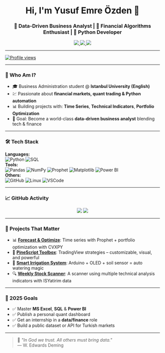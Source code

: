<h1 align="center">Hi, I'm Yusuf Emre Özden 👋</h1>
<h3 align="center">🚀 Data-Driven Business Analyst | 🧠 Financial Algorithms Enthusiast | 🐍 Python Developer</h3>

<p align="center">
  <a href="https://linkedin.com/in/yusufemreozden" target="_blank">
    <img src="https://img.shields.io/badge/LinkedIn-0077B5?style=flat&logo=linkedin&logoColor=white" />
  </a>
  <a href="mailto:info@yusufemreozden.com" target="_blank">
    <img src="https://img.shields.io/badge/Email-info@yusufemreozden.com-D14836?style=flat&logo=gmail&logoColor=white" />
  </a>
  <a href="https://twitter.com/yusufemreozden" target="_blank">
    <img src="https://img.shields.io/badge/Twitter-1DA1F2?style=flat&logo=twitter&logoColor=white" />
  </a>
</p>

---
[![Profile views](https://camo.githubusercontent.com/7a69c1a37a6180e43361ed04d371e4f96de15c9fb807f24fb7c7878d812444ae/68747470733a2f2f6b6f6d617265762e636f6d2f67687076632f3f757365726e616d653d626567646562656b6972266c6162656c6c3d50726f66696c65253230766965777326636f6c6f723d306537356236267374796c653d666c6174)](https://camo.githubusercontent.com/7a69c1a37a6180e43361ed04d371e4f96de15c9fb807f24fb7c7878d812444ae/68747470733a2f2f6b6f6d617265762e636f6d2f67687076632f3f757365726e616d653d626567646562656b6972266c6162656c6c3d50726f66696c65253230766965777326636f6c6f723d306537356236267374796c653d666c6174)

---
### 🧭 Who Am I?

- 🎓 Business Administration student @ **Istanbul University (English)**
- 💹 Passionate about **financial markets, quant trading & Python automation**
- 📊 Building projects with: **Time Series**, **Technical Indicators**, **Portfolio Optimization**
- 🎯 Goal: Become a world-class **data-driven business analyst** blending tech & finance

---

### 🛠️ Tech Stack

**Languages:**  
![Python](https://img.shields.io/badge/-Python-3776AB?style=flat&logo=python&logoColor=white) 
![SQL](https://img.shields.io/badge/-SQL-4479A1?style=flat&logo=mysql&logoColor=white)  
**Tools:**  
![Pandas](https://img.shields.io/badge/-Pandas-150458?style=flat&logo=pandas&logoColor=white)
![NumPy](https://img.shields.io/badge/-NumPy-013243?style=flat&logo=numpy&logoColor=white)
![Prophet](https://img.shields.io/badge/-Prophet-212121?style=flat)
![Matplotlib](https://img.shields.io/badge/-Matplotlib-008080?style=flat)
![Power BI](https://img.shields.io/badge/-PowerBI-F2C811?style=flat&logo=powerbi&logoColor=black)  
**Others:**  
![GitHub](https://img.shields.io/badge/-GitHub-181717?style=flat&logo=github&logoColor=white)
![Linux](https://img.shields.io/badge/-Linux-FCC624?style=flat&logo=linux&logoColor=black)
![VSCode](https://img.shields.io/badge/-VSCode-007ACC?style=flat&logo=visual-studio-code&logoColor=white)

---

### 📈 GitHub Activity

<p align="center">
  <img src="https://github-readme-stats.vercel.app/api?username=yusufemreozden&show_icons=true&theme=github_dark&bg_color=00000000" />
  <img src="https://github-readme-stats.vercel.app/api/top-langs/?username=yusufemreozden&layout=compact&theme=github_dark&bg_color=00000000" />
</p>

---

### 🧠 Projects That Matter

- 📊 [**Forecast & Optimize**](https://github.com/yusufemreozden/time-series-forecasting-and-portfolio-optimization): Time series with Prophet + portfolio optimization with CVXPY  
- 🧪 [**PineScript Toolbox**](https://github.com/yusufemreozden/strategy-toolbox-pine): TradingView strategies – customizable, visual, and powerful  
- 🌿 [**Smart Irrigation System**](https://github.com/yusufemreozden/smart-plant-irrigation): Arduino + OLED + soil sensor = auto watering magic  
- 🔍 [**Weekly Stock Scanner**](https://github.com/yusufemreozden/weekly-stock-scanner): A scanner using multiple technical analysis indicators with ISYatirim data

---

### 🚀 2025 Goals

- ✅ Master **MS Excel**, **SQL** & **Power BI**  
- ✅ Publish a personal quant dashboard  
- ✅ Get an internship in a **data/finance** role  
- ✅ Build a public dataset or API for Turkish markets

---

> 💬 _"In God we trust. All others must bring data."_  
> — W. Edwards Deming
